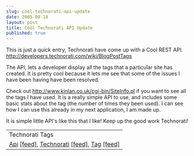 ```yaml
---
slug: cool-technorati-api-update
date: 2005-08-18
layout: post
title: Cool Technorati API Update
published: true
---
```

This is just a quick entry, Technorati have come up with a Cool REST API. <a href="http://developers.technorati.com/wiki/BlogPostTags">http://developers.technorati.com/wiki/BlogPostTags</a><p />The API, lets a developer display all the tags that a particular site has created.  It is pretty cool because it lets me see that some of the issues I have been having have been resolved.<p />Check out <a href="http://www.kinlan.co.uk/cgi-bin/SiteInfo.pl">http://www.kinlan.co.uk/cgi-bin/SiteInfo.pl</a> if you want to see all the tags I have used.  It is a really simple API to use, and includes some basic stats about the tag (the number of times they been used).  I can see how I can use this already in my next application, I am made up.<p />It is simple little API's like this that I like!  Keep up the good work Technorati!<p /><table class="TechnoratiHead TagHeader">
<tr><td>Technorati Tags</td></tr>
<tr class="Technorati"><td>
<a href="http://www.technorati.com/tag/Api" class="Tag" rel="tag">Api</a> <a href="http://feeds.technorati.com/feed/posts/tag/Api" class="Tag">[feed]</a>, <a href="http://www.technorati.com/tag/Technorati" class="Tag" rel="tag">Technorati</a> <a href="http://feeds.technorati.com/feed/posts/tag/Technorati" class="Tag">[feed]</a>, <a href="http://www.technorati.com/tag/Tag" class="Tag" rel="tag">Tag</a> <a href="http://feeds.technorati.com/feed/posts/tag/Tag" class="Tag">[feed]</a>
</td></tr>
</table><div class="blogger-post-footer"><img class="posterous_download_image" src="https://blogger.googleusercontent.com/tracker/8109338-112440347184380593?l=www.kinlan.co.uk%2Findex.html" height="1" alt="" width="1" /></div>

